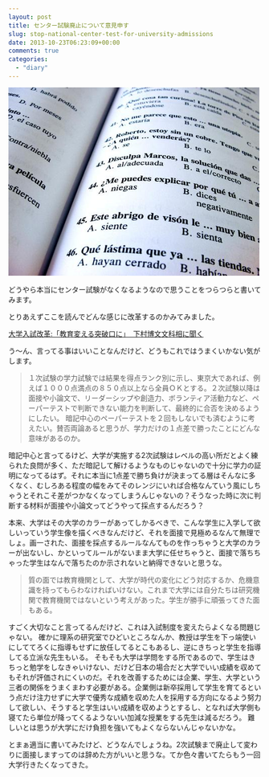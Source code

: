 ```yaml
---
layout: post
title: センター試験廃止について意見申す
slug: stop-national-center-test-for-university-admissions
date: 2013-10-23T06:23:09+00:00
comments: true
categories:
  - "diary"
---
```


<img src="/images/2013/10/exam.png" class="image">

どうやら本当にセンター試験がなくなるようなので思うことをつらつらと書いてみます。

とりあえずここを読んでどんな感じに改革するのかみてみました。

<a title="大学入試改革:「教育変える突破口に」　下村博文文科相に聞く" href="http://mainichi.jp/feature/news/20131021ddm013100013000c.html" target="_blank">大学入試改革:「教育変える突破口に」　下村博文文科相に聞く</a>

う〜ん、言ってる事はいいことなんだけど、どうもこれではうまくいかない気がします。

> １次試験の学力試験では結果を得点ランク別に示し、東京大であれば、例えば１０００点満点の８５０点以上なら全員ＯＫとする。２次試験以降は面接や小論文で、リーダーシップや創造力、ボランティア活動力など、ペーパーテストで判断できない能力を判断して、最終的に合否を決めるようにしたい。
> 暗記中心のペーパーテストを２回もしないでも済むように考えたい。賛否両論あると思うが、学力だけの１点差で勝ったことにどんな意味があるのか。

暗記中心と言ってるけど、大学が実施する2次試験はレベルの高い所だとよく練られた良問が多く、ただ暗記して解けるようなものじゃないので十分に学力の証明になってるはず。それに本当に1点差で勝ち負けが決まってる層はそんなに多くなく、むしろある程度の幅をみてそのレンジにいれば合格なんていう風にしちゃうとそれこそ差がつかなくなってしまうんじゃないの？そうなった時に次に判断する材料が面接や小論文ってどうやって採点するんだろう？

本来、大学はその大学のカラーがあってしかるべきで、こんな学生に入学して欲しいっていう学生像を描くべきなんだけど、それを面接で見極めるなんて無理でしょ。画一された、面接を採点するルールなんてものを作っちゃうと大学のカラーが出ないし、かといってルールがないまま大学に任せちゃうと、面接で落ちちゃった学生はなんで落ちたのか示されないと納得できないと思うな。

> 質の面では教育機関として、大学が時代の変化にどう対応するか、危機意識を持ってもらわなければいけない。これまで大学には自分たちは研究機関で教育機関ではないという考えがあった。学生が勝手に頑張ってきた面もある。

すごく大切なこと言ってるんだけど、これは入試制度を変えたらよくなる問題じゃない。
確かに理系の研究室でひどいところなんか、教授は学生を下っ端使いにしててろくに指導もせずに放任してるとこもあるし、逆にきちっと学生を指導してる立派な先生もいる。
そもそも大学は学問をする所であるので、学生はきちっと勉学をしなきゃいけない、だけど日本の場合だと大学でいい成績を収めてもそれが評価されにくいのだ。それを改善するためには企業、学生、大学という三者の関係をうまくまわす必要がある。企業側は新卒採用して学生を育てるという点だけ注力せずに大学で優秀な成績を収めた人を採用する方向になるよう努力して欲しい、そうすると学生はいい成績を収めようとするし、となれば大学側も寝てたら単位が降ってくるようないい加減な授業をする先生は減るだろう。
難しいとは思うが大学にだけ負担を強いてもよくならないんじゃないかな。

とまぁ適当に書いてみたけど、どうなんでしょうね。2次試験まで廃止して変わりに面接しますってのは辞めた方がいいと思うな。てか色々書いてたらもう一回大学行きたくなってきた。

